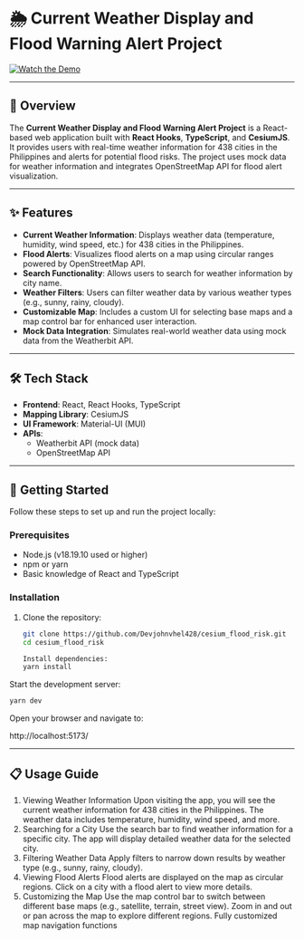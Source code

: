 # 🌦️ Current Weather Display and Flood Warning Alert Project

[![Watch the Demo](https://drive.google.com/file/d/1OTfUVhXXOXrAe9xjuOgxkLAFhckrbUQo/view?usp=drive_link)](https://drive.google.com/file/d/1OTfUVhXXOXrAe9xjuOgxkLAFhckrbUQo/view?usp=drive_link)

---

## 📖 Overview

The **Current Weather Display and Flood Warning Alert Project** is a React-based web application built with **React Hooks**, **TypeScript**, and **CesiumJS**. It provides users with real-time weather information for 438 cities in the Philippines and alerts for potential flood risks. The project uses mock data for weather information and integrates OpenStreetMap API for flood alert visualization.

---

## ✨ Features

-   **Current Weather Information**: Displays weather data (temperature, humidity, wind speed, etc.) for 438 cities in the Philippines.
-   **Flood Alerts**: Visualizes flood alerts on a map using circular ranges powered by OpenStreetMap API.
-   **Search Functionality**: Allows users to search for weather information by city name.
-   **Weather Filters**: Users can filter weather data by various weather types (e.g., sunny, rainy, cloudy).
-   **Customizable Map**: Includes a custom UI for selecting base maps and a map control bar for enhanced user interaction.
-   **Mock Data Integration**: Simulates real-world weather data using mock data from the Weatherbit API.

---

## 🛠️ Tech Stack

-   **Frontend**: React, React Hooks, TypeScript
-   **Mapping Library**: CesiumJS
-   **UI Framework**: Material-UI (MUI)
-   **APIs**:
    -   Weatherbit API (mock data)
    -   OpenStreetMap API

---

## 🚀 Getting Started

Follow these steps to set up and run the project locally:

### Prerequisites

-   Node.js (v18.19.10 used or higher)
-   npm or yarn
-   Basic knowledge of React and TypeScript

### Installation

1. Clone the repository:
    ```bash
    git clone https://github.com/Devjohnvhel428/cesium_flood_risk.git
    cd cesium_flood_risk
    ```
    ```bash
    Install dependencies:
    yarn install
    ```

Start the development server:

```bash
yarn dev
```

Open your browser and navigate to:

http://localhost:5173/

---

## 📋 Usage Guide

1. Viewing Weather Information
   Upon visiting the app, you will see the current weather information for 438 cities in the Philippines.
   The weather data includes temperature, humidity, wind speed, and more.
2. Searching for a City
   Use the search bar to find weather information for a specific city.
   The app will display detailed weather data for the selected city.
3. Filtering Weather Data
   Apply filters to narrow down results by weather type (e.g., sunny, rainy, cloudy).
4. Viewing Flood Alerts
   Flood alerts are displayed on the map as circular regions.
   Click on a city with a flood alert to view more details.
5. Customizing the Map
   Use the map control bar to switch between different base maps (e.g., satellite, terrain, street view).
   Zoom in and out or pan across the map to explore different regions.
   Fully customized map navigation functions
